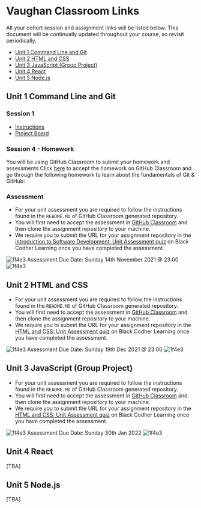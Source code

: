# Vaughan Classroom Links

All your cohort session and assignment links will be listed below. This document will be continually updated throughout your course, so revisit periodically.

- [Unit 1 Command Line and Git](#unit-1-command-line-and-git)
- [Unit 2 HTML and CSS](#unit-2-html-and-css)
- [Unit 3 JavaScript (Group Project)](#unit-3-javascript-group-project)
- [Unit 4 React](#unit-4-react)
- [Unit 5 Node.js](#unit-5-node-js)

## Unit 1 Command Line and Git

### Session 1

- [Instructions](https://github.com/black-codher-bootcamp-2021-vaughan/session-1-task/blob/main/README.md)
- [Project Board](https://github.com/black-codher-bootcamp-2021-vaughan/session-1-task/projects/1)

### Session 4 - Homework

You will be using GitHub Classroom to submit your homework and assessments
Click [here](https://classroom.github.com/a/SyRoBhq8) to accept the homework on GitHub Classroom and go through the following homework to learn about the fundamentals of Git & GitHub:

### Assessment

- For your unit assessment you are required to follow the instructions found in the `README.MD` of GitHub Classroom generated repository.
- You will first need to accept the assessment in [GitHub Classroom](https://classroom.github.com/a/3_nnfhON) and then clone the assignment repository to your machine. 
- We require you to submit the URL for your assignment repository in the [Introduction to Software Development: Unit Assessment quiz](https://learning.blackcodher.tech/courses/full-stack-developer/lessons/introduction-to-software-development-command-line-and-git/quizzes/introduction-to-software-development-unit-assessment/) on Black Codher Learning once you have completed the assessment.

![1f4e3](https://user-images.githubusercontent.com/11095605/138965831-fa544f7d-2529-4b13-a8f7-ab988dd1db35.png)
Assessment Due Date: Sunday 14th November 2021 @ 23:00 ![1f4e3](https://user-images.githubusercontent.com/11095605/138965840-4dae6c75-045b-4b0d-9bb6-3b1b8795a3d2.png)

## Unit 2 HTML and CSS

- For your unit assessment you are required to follow the instructions found in the `README.MD` of GitHub Classroom generated repository.
- You will first need to accept the assessment in [GitHub Classroom](https://classroom.github.com/a/XcXJnsie) and then clone the assignment repository to your machine. 
- We require you to submit the URL for your assignment repository in the [HTML and CSS: Unit Assessment quiz](https://learning.blackcodher.tech/courses/full-stack-developer/lessons/html-and-css/quizzes/html-and-css-unit-assessment/) on Black Codher Learning once you have completed the assessment.

![1f4e3](https://user-images.githubusercontent.com/11095605/138965831-fa544f7d-2529-4b13-a8f7-ab988dd1db35.png)
Assessment Due Date: Sunday 19th Dec 2021 @ 23:00 ![1f4e3](https://user-images.githubusercontent.com/11095605/138965840-4dae6c75-045b-4b0d-9bb6-3b1b8795a3d2.png)

## Unit 3 JavaScript (Group Project)

- For your unit assessment you are required to follow the instructions found in the `README.MD` of GitHub Classroom generated repository.
- You will first need to accept the assessment in [GitHub Classroom](https://classroom.github.com/a/dt6ipMiL) and then clone the assignment repository to your machine. 
- We require you to submit the URL for your assignment repository in the [HTML and CSS: Unit Assessment quiz](https://learning.blackcodher.tech/courses/full-stack-developer/lessons/html-and-css/quizzes/html-and-css-unit-assessment/) on Black Codher Learning once you have completed the assessment.

![1f4e3](https://user-images.githubusercontent.com/11095605/138965831-fa544f7d-2529-4b13-a8f7-ab988dd1db35.png)
Assessment Due Date: Sunday 30th Jan 2022 ![1f4e3](https://user-images.githubusercontent.com/11095605/138965840-4dae6c75-045b-4b0d-9bb6-3b1b8795a3d2.png)

## Unit 4 React

[TBA]

## Unit 5 Node.js

[TBA]